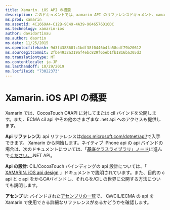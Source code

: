 ```yaml
---
title: Xamarin. iOS API の概要
description: このドキュメントでは、xamarin API のリファレンスドキュメント、xamarin の iOS API の設計について説明するガイド、および Xamarin 開発で使用できるアセンブリの一覧を紹介します。
ms.prod: xamarin
ms.assetid: 4C1669A4-C12B-9C49-4A39-9046576D10DC
ms.technology: xamarin-ios
author: davidortinau
ms.author: daortin
ms.date: 11/25/2015
ms.openlocfilehash: 9d3f4388601c1bdf38f0446b4fa58cdf79b20612
ms.sourcegitcommit: 2fbe4932a319af4ebc829f65eb1fb1816ba305d3
ms.translationtype: MT
ms.contentlocale: ja-JP
ms.lasthandoff: 10/29/2019
ms.locfileid: "73022373"
---
```

# <a name="xamarinios-api-overview"></a>Xamarin. iOS API の概要

Xamarin では、CocoaTouch C#API に対してまたは cil バインドを公開します。また、ECMA cil api やその他のさまざまな .net api へのアクセスも提供します。

 **Api リファレンス**: api リファレンスは[docs.microsoft.com/dotnet/api/](https://docs.microsoft.com/dotnet/api/)で入手できます。 Xamarin から開始します。ネイティブ iPhone api の api バインドの場合は、次のドキュメントについては、「[基底クラスライブラリ」ノード](https://docs.microsoft.com/dotnet/api/?view=xamarinios-10.8)に進んで[ください。](https://docs.microsoft.com/dotnet/api/?view=xamarin-ios-sdk-12).NET API。

 **Api の設計**: CIL/CocoaTouch バインディングの api 設計については、「 [XAMARIN. iOS api design](~/ios/internals/api-design/index.md) 」ドキュメントで説明されています。また、目的の c api と c api をからC#バインドし、それらを/CIL の世界に公開する方法についても説明します。

 **アセンブリ**: バインドされた[アセンブリの一覧](~/cross-platform/internals/available-assemblies.md)で、 C#/CIL/ECMA の api を Xamarin で使用できる詳細なリファレンスがあるかどうかを確認します。
